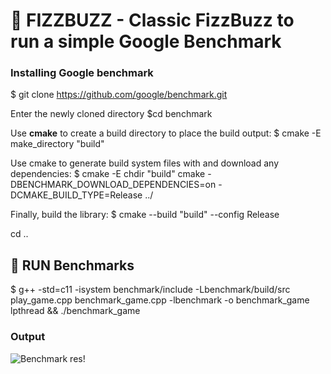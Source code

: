 # 🧵 FIZZBUZZ - Classic FizzBuzz to run a simple Google Benchmark 

### Installing Google benchmark
$ git clone https://github.com/google/benchmark.git

Enter the newly cloned directory
$cd benchmark

Use **cmake** to create a build directory to place the build output:
$ cmake -E make_directory "build"

Use cmake to generate build system files with and download any dependencies:
$ cmake -E chdir "build" cmake -DBENCHMARK_DOWNLOAD_DEPENDENCIES=on -DCMAKE_BUILD_TYPE=Release ../

Finally, build the library:
$ cmake --build "build" --config Release

cd ..

## 📁 RUN Benchmarks
$ g++ -std=c11 -isystem benchmark/include -Lbenchmark/build/src play_game.cpp benchmark_game.cpp -lbenchmark 
-o benchmark_game lpthread && ./benchmark_game

### Output

![Benchmark res!](/assets/benchmark_results.jpg "Benchmark Results")
